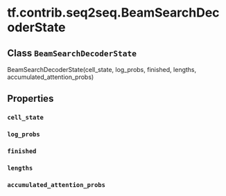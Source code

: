 <div itemscope itemtype="http://developers.google.com/ReferenceObject">
<meta itemprop="name" content="tf.contrib.seq2seq.BeamSearchDecoderState" />
<meta itemprop="path" content="Stable" />
<meta itemprop="property" content="cell_state"/>
<meta itemprop="property" content="log_probs"/>
<meta itemprop="property" content="finished"/>
<meta itemprop="property" content="lengths"/>
<meta itemprop="property" content="accumulated_attention_probs"/>
</div>

# tf.contrib.seq2seq.BeamSearchDecoderState

## Class `BeamSearchDecoderState`

BeamSearchDecoderState(cell_state, log_probs, finished, lengths, accumulated_attention_probs)



<!-- Placeholder for "Used in" -->


## Properties

<h3 id="cell_state"><code>cell_state</code></h3>




<h3 id="log_probs"><code>log_probs</code></h3>




<h3 id="finished"><code>finished</code></h3>




<h3 id="lengths"><code>lengths</code></h3>




<h3 id="accumulated_attention_probs"><code>accumulated_attention_probs</code></h3>






